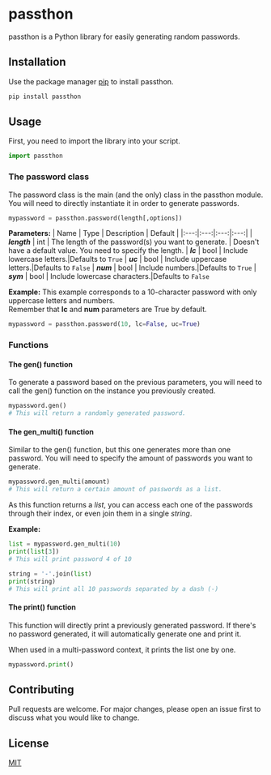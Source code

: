 
# passthon

passthon is a Python library for easily generating random passwords.

## Installation

Use the package manager [pip](https://pip.pypa.io/en/stable/) to install passthon.

```bash
pip install passthon
```

## Usage

First, you need to import the library into your script.

```python
import passthon
```

### The password class
The password class is the main (and the only) class in the passthon module. You will need to directly instantiate it in order to generate passwords.

```python
mypassword = passthon.password(length[,options])
```

**Parameters:**
| Name | Type | Description | Default |
|:---:|:---:|:---:|:---:|
| ***length*** | int  | The length of the password(s) you want to generate.  | Doesn't have a default value. You need to specify the length.
| ***lc*** | bool  | Include lowercase letters.|Defaults to `True`
| ***uc*** | bool  | Include uppercase letters.|Defaults to `False`
| ***num*** | bool  | Include numbers.|Defaults to `True`
| ***sym*** | bool  | Include lowercase characters.|Defaults to `False`

**Example:**
This example corresponds to a 10-character password with only uppercase letters and numbers.  
Remember that **lc** and **num** parameters are True by default.
```python
mypassword = passthon.password(10, lc=False, uc=True)
```

### Functions
#### The gen() function
To generate a password based on the previous parameters, you will need to call the gen() function on the instance you previously created.  
```python
mypassword.gen()
# This will return a randomly generated password.
```

#### The gen_multi() function
Similar to the gen() function, but this one generates more than one password. You will need to specify the amount of passwords you want to generate.
```python
mypassword.gen_multi(amount)
# This will return a certain amount of passwords as a list.
```
As this function returns a *list*, you can access each one of the passwords through their index, or even join them in a single *string*.

**Example:**
```python
list = mypassword.gen_multi(10)
print(list[3])
# This will print password 4 of 10

string = '-'.join(list)
print(string)
# This will print all 10 passwords separated by a dash (-)
```

#### The print() function
This function will directly print a previously generated password. If there's no password generated, it will automatically generate one and print it.

When used in a multi-password context, it prints the list one by one.
```python
mypassword.print()
```

## Contributing
Pull requests are welcome. For major changes, please open an issue first to discuss what you would like to change.


## License
[MIT](https://choosealicense.com/licenses/mit/)